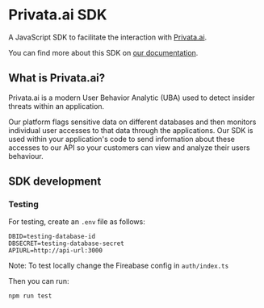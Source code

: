 # Privata.ai SDK

A JavaScript SDK to facilitate the interaction with [Privata.ai](https://privata.ai/).

You can find more about this SDK on [our documentation](https://documentation.privata.ai/sdk/js).

## What is Privata.ai?

Privata.ai is a modern User Behavior Analytic (UBA) used to detect insider threats within an application.

Our platform flags sensitive data on different databases and then monitors individual user accesses to that data through the applications. Our SDK is used within your application's code to send information about these accesses to our API so your customers can view and analyze their users behaviour.

## SDK development

### Testing

For testing, create an `.env` file as follows:

```
DBID=testing-database-id
DBSECRET=testing-database-secret
APIURL=http://api-url:3000
```

Note: To test locally change the Fireabase config in `auth/index.ts`

Then you can run:

```
npm run test
```
